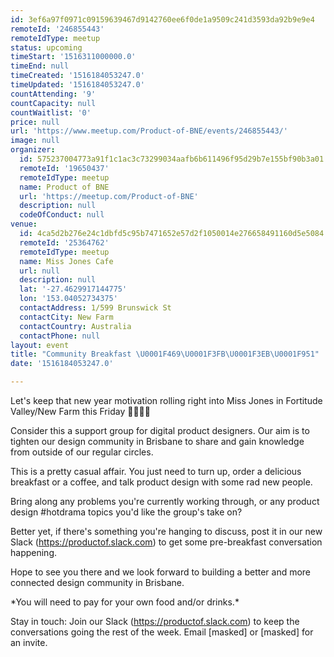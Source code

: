 ```yaml
---
id: 3ef6a97f0971c09159639467d9142760ee6f0de1a9509c241d3593da92b9e9e4
remoteId: '246855443'
remoteIdType: meetup
status: upcoming
timeStart: '1516311000000.0'
timeEnd: null
timeCreated: '1516184053247.0'
timeUpdated: '1516184053247.0'
countAttending: '9'
countCapacity: null
countWaitlist: '0'
price: null
url: 'https://www.meetup.com/Product-of-BNE/events/246855443/'
image: null
organizer:
  id: 575237004773a91f1c1ac3c73299034aafb6b611496f95d29b7e155bf90b3a01
  remoteId: '19650437'
  remoteIdType: meetup
  name: Product of BNE
  url: 'https://meetup.com/Product-of-BNE'
  description: null
  codeOfConduct: null
venue:
  id: 4ca5d2b276e24c1dbfd5c95b7471652e57d2f1050014e276658491160d5e5084
  remoteId: '25364762'
  remoteIdType: meetup
  name: Miss Jones Cafe
  url: null
  description: null
  lat: '-27.4629917144775'
  lon: '153.04052734375'
  contactAddress: 1/599 Brunswick St
  contactCity: New Farm
  contactCountry: Australia
  contactPhone: null
layout: event
title: "Community Breakfast \U0001F469\U0001F3FB‍\U0001F3EB\U0001F951"
date: '1516184053247.0'

---
```

<p>Let's keep that new year motivation rolling right into Miss Jones in Fortitude Valley/New Farm this Friday 👩🏻‍🏫🥑</p> <p>Consider this a support group for digital product designers. Our aim is to tighten our design community in Brisbane to share and gain knowledge from outside of our regular circles.</p> <p>This is a pretty casual affair. You just need to turn up, order a delicious breakfast or a coffee, and talk product design with some rad new people.</p> <p>Bring along any problems you're currently working through, or any product design #hotdrama topics you'd like the group's take on?</p> <p>Better yet, if there's something you're hanging to discuss, post it in our new Slack (<a href="https://productof.slack.com" class="linkified">https://productof.slack.com</a>) to get some pre-breakfast conversation happening.</p> <p>Hope to see you there and we look forward to building a better and more connected design community in Brisbane.</p> <p>*You will need to pay for your own food and/or drinks.*</p> <p>Stay in touch: Join our Slack (<a href="https://productof.slack.com" class="linkified">https://productof.slack.com</a>) to keep the conversations going the rest of the week. Email [masked] or [masked] for an invite.</p> 

